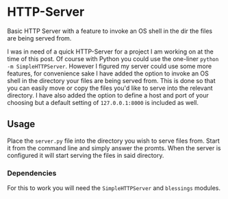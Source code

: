# HTTP-Server
Basic HTTP Server with a feature to invoke an OS shell in the dir the files are being served from.

I was in need of a quick HTTP-Server for a project I am working on at the time of this post. Of course with Python you could use the one-liner `python -m SimpleHTTPServer`. However I figured my server could use some more features, for convenience sake I have added the option to invoke an OS shell in the directory your files are being served from. This is done so that you can easily move or copy the files you'd like to serve into the relevant directory. I have also added the option to define a host and port of your choosing but a default setting of `127.0.0.1:8000` is included as well.

## Usage

Place the `server.py` file into the directory you wish to serve files from. Start it from the command line and simply answer the promts. When the server is configured it will start serving the files in said directory.

### Dependencies

For this to work you will need the `SimpleHTTPServer` and `blessings` modules.
